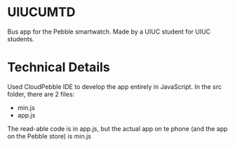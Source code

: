 # UIUCUMTD
Bus app for the Pebble smartwatch. Made by a UIUC student for UIUC students.



# Technical Details
Used CloudPebble IDE to develop the app entirely in JavaScript. In the src folder, there are 2 files:
+ min.js
+ app.js

The read-able code is in app.js, but the actual app on te phone (and the app on the Pebble store) is min.js